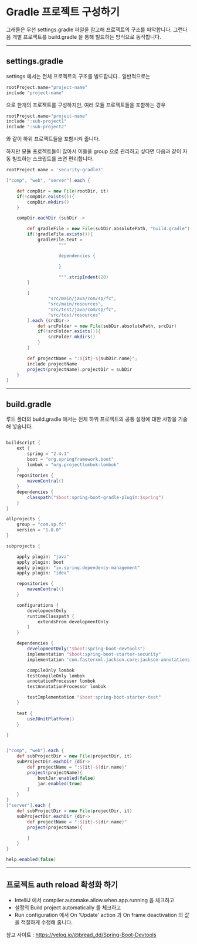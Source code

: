 # Gradle 프로젝트 구성하기

그래들은 우선 settings.gradle 파일을 참고해 프로젝트의 구조를 파악합니다.
그런다음 개별 프로젝트를 build.gradle 을 통해 빌드하는 방식으로 동작합니다.

---

## settings.gradle

settings 에서는 전체 프로젝트의 구조를 빌드합니다.. 일반적으로는

```groovy
rootProject.name="project-name"
include "project-name"
```

으로 한개의 프로젝트를 구성하지만, 여러 모듈 프로젝트들을 포함하는 경우

```groovy
rootProject.name="project-name"
include ":sub-project1"
include ":sub-project2"
```

와 같이 하위 프로젝트들을 포함시켜 줍니다.

하지만 모듈 프로젝트들이 많아서 이들을 group 으로 관리하고 싶다면 다음과 같이 자동 빌드하는 스크립트를 쓰면 편리합니다.

```groovy
rootProject.name = 'security-gradle3'

["comp", "web", "server"].each {

    def compDir = new File(rootDir, it)
    if(!compDir.exists()){
        compDir.mkdirs()
    }

    compDir.eachDir {subDir ->

        def gradleFile = new File(subDir.absolutePath, "build.gradle")
        if(!gradleFile.exists()){
            gradleFile.text =
                    """

                    dependencies {

                    }

                    """.stripIndent(20)
        }

        [
                "src/main/java/com/sp/fc",
                "src/main/resources",
                "src/test/java/com/sp/fc",
                "src/test/resources"
        ].each {srcDir->
            def srcFolder = new File(subDir.absolutePath, srcDir)
            if(!srcFolder.exists()){
                srcFolder.mkdirs()
            }
        }

        def projectName = ":${it}-${subDir.name}";
        include projectName
        project(projectName).projectDir = subDir
    }
}
```

---

## build.gradle

루트 폴더의 build.gradle 에서는 전체 하위 프로젝트의 공통 설정에 대한 사항을 기술해 넣습니다.

```groovy

buildscript {
    ext {
        spring = "2.4.1"
        boot = "org.springframework.boot"
        lombok = "org.projectlombok:lombok"
    }
    repositories {
        mavenCentral()
    }
    dependencies {
        classpath("$boot:spring-boot-gradle-plugin:$spring")
    }
}

allprojects {
    group = "com.sp.fc"
    version = "1.0.0"
}

subprojects {

    apply plugin: "java"
    apply plugin: boot
    apply plugin: "io.spring.dependency-management"
    apply plugin: "idea"

    repositories {
        mavenCentral()
    }

    configurations {
        developmentOnly
        runtimeClasspath {
            extendsFrom developmentOnly
        }
    }

    dependencies {
        developmentOnly("$boot:spring-boot-devtools")
        implementation "$boot:spring-boot-starter-security"
        implementation 'com.fasterxml.jackson.core:jackson-annotations'

        compileOnly lombok
        testCompileOnly lombok
        annotationProcessor lombok
        testAnnotationProcessor lombok

        testImplementation "$boot:spring-boot-starter-test"
    }

    test {
        useJUnitPlatform()
    }

}


["comp", "web"].each {
    def subProjectDir = new File(projectDir, it)
    subProjectDir.eachDir {dir->
        def projectName = ":${it}-${dir.name}"
        project(projectName){
            bootJar.enabled(false)
            jar.enabled(true)
        }
    }
}
["server"].each {
    def subProjectDir = new File(projectDir, it)
    subProjectDir.eachDir {dir->
        def projectName = ":${it}-${dir.name}"
        project(projectName){

        }
    }
}

help.enabled(false)

```

---

## 프로젝트 auth reload 확성화 하기

- IntelliJ 에서 compiler.automake.allow.when.app.running 을 체크하고
- 설정의 Build project automatically 를 체크하고
- Run configuration 에서 On 'Update' action 과 On frame deactivation 의 값을 적절하게 수정해 줍니다.

참고 사이트 : https://velog.io/@bread_dd/Spring-Boot-Devtools
